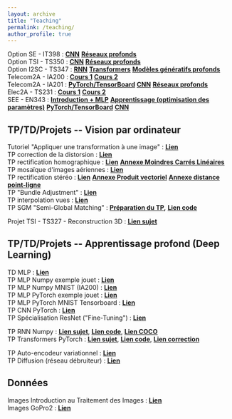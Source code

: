```yaml
---
layout: archive
title: "Teaching"
permalink: /teaching/
author_profile: true
---
```


Option SE - IT398 : [**CNN**](https://gbourmaud.github.io/files/intro_deep_learning/cours/Cours_2023_2024_IA201_2_CNN.pdf) [**Réseaux profonds**](https://gbourmaud.github.io/files/intro_deep_learning/cours/Cours_2023_2024_IA201_3_Deep.pdf)  
Option TSI - TS350 : [**CNN**](https://gbourmaud.github.io/files/intro_deep_learning/cours/Cours_2023_2024_IA201_2_CNN.pdf) [**Réseaux profonds**](https://gbourmaud.github.io/files/intro_deep_learning/cours/Cours_2023_2024_IA201_3_Deep.pdf)  
Option I2SC - TS347 : [**RNN**](https://gbourmaud.github.io/files/deep_learning_avance/cours/RNN.pdf) [**Transformers**](https://gbourmaud.github.io/files/deep_learning_avance/cours/cours_transformers_2023_2024.pdf) [**Modèles génératifs profonds**](https://gbourmaud.github.io/files/deep_learning_avance/cours/cours_modeles_generatifs_profonds.pdf)  
Telecom2A - IA200 : [**Cours 1**](https://gbourmaud.github.io/files/intro_deep_learning/cours/Cours_2023_2024_DL_1.pdf) [**Cours 2**](https://gbourmaud.github.io/files/intro_deep_learning/cours/Cours_2023_2024_DL_2.pdf)  
Telecom2A - IA201 : [**PyTorch/TensorBoard**](https://gbourmaud.github.io/files/intro_deep_learning/cours/Cours_2023_2024_IA201_1_PyTorch_TensorBoard.pdf) [**CNN**](https://gbourmaud.github.io/files/intro_deep_learning/cours/Cours_2023_2024_IA201_2_CNN.pdf) [**Réseaux profonds**](https://gbourmaud.github.io/files/intro_deep_learning/cours/Cours_2023_2024_IA201_3_Deep.pdf)  
Elec2A - TS231 : [**Cours 1**](https://gbourmaud.github.io/files/intro_deep_learning/cours/Cours_2023_2024_DL_1.pdf) [**Cours 2**](https://gbourmaud.github.io/files/intro_deep_learning/cours/Cours_2023_2024_DL_2.pdf)  
SEE - EN343 : [**Introduction + MLP**](https://gbourmaud.github.io/files/intro_deep_learning/cours/Cours_2023_2024_DL_1.pdf) [**Apprentissage (optimisation des paramètres)**](https://gbourmaud.github.io/files/intro_deep_learning/cours/Cours_2023_2024_DL_2.pdf)  [**PyTorch/TensorBoard**](https://gbourmaud.github.io/files/intro_deep_learning/cours/Cours_2023_2024_IA201_1_PyTorch_TensorBoard.pdf) [**CNN**](https://gbourmaud.github.io/files/intro_deep_learning/cours/Cours_2023_2024_IA201_2_CNN.pdf)  



## TP/TD/Projets -- Vision par ordinateur

Tutoriel "Appliquer une transformation à une image" : [**Lien**](https://github.com/gbourmaud/gbourmaud.github.io/blob/master/files/vision/TP/Tutoriel_transformation_image/tutoriel_rotation_image.ipynb)  
TP correction de la distorsion : [**Lien**](https://github.com/gbourmaud/gbourmaud.github.io/blob/master/files/vision/TP/TP_undistortion/correction_distorsion.ipynb)  
TP rectification homographique : [**Lien**](https://github.com/gbourmaud/gbourmaud.github.io/blob/master/files/vision/TP/TP_rectification_homographique/rectification_homographique.ipynb) [**Annexe Moindres Carrés Linéaires**](https://gbourmaud.github.io/files/vision/annexes/annexe_LS.pdf)  
TP mosaïque d'images aériennes : [**Lien**](https://github.com/gbourmaud/gbourmaud.github.io/blob/master/files/vision/TP/TP_mosaique_aerienne/TP_MOSAIQUE_AERIENNE.ipynb)  
TP rectification stéréo : [**Lien**](https://github.com/gbourmaud/gbourmaud.github.io/blob/master/files/vision/TP/TP_rectification_stereo/TP_RECTIFICATION_STEREO.ipynb) [**Annexe Produit vectoriel**](https://gbourmaud.github.io/files/vision/annexes/annexe_produit_vectoriel.pdf) [**Annexe distance point-ligne**](https://gbourmaud.github.io/files/vision/annexes/annexe_dist_point_ligne.pdf)  
TP "Bundle Adjustment" : [**Lien**](https://github.com/gbourmaud/gbourmaud.github.io/blob/master/files/vision/TP/TP_bundle_adjustment/TP_BUNDLE_ADJUSTMENT.ipynb)  
TP interpolation vues : [**Lien**](...)  
TP SGM "Semi-Global Matching" : [**Préparation du TP**](...)**,** [**Lien code**](...)  

  
Projet TSI - TS327 - Reconstruction 3D :  [**Lien sujet**](https://gbourmaud.github.io/files/vision/projet/sujet_2023_2024.pdf)


## TP/TD/Projets -- Apprentissage profond (Deep Learning)

TD MLP : [**Lien**](https://gbourmaud.github.io/files/intro_deep_learning/TD/TD_apprentissage_MLPv5.pdf)  
TP MLP Numpy exemple jouet : [**Lien**](https://github.com/gbourmaud/gbourmaud.github.io/blob/master/files/intro_deep_learning/TP/TP_MLP/TP_MLP_numpy_jouet.ipynb)  
TP MLP Numpy MNIST (IA200) : [**Lien**](https://github.com/gbourmaud/gbourmaud.github.io/blob/master/files/intro_deep_learning/TP/TP_MLP/TP_MLP_numpy_jouet_et_MNIST.ipynb)  
TP MLP PyTorch exemple jouet : [**Lien**](https://github.com/gbourmaud/gbourmaud.github.io/blob/master/files/intro_deep_learning/TP/TP_MLP/TP_MLP_PyTorch_jouet.ipynb)  
TP MLP PyTorch MNIST Tensorboard : [**Lien**](https://github.com/gbourmaud/gbourmaud.github.io/blob/master/files/intro_deep_learning/TP/TP_MLP/TP_MNIST_PyTorch_TensorBoard.ipynb)  
TP CNN PyTorch : [**Lien**](https://github.com/gbourmaud/gbourmaud.github.io/blob/master/files/intro_deep_learning/TP/TP_CNN/TP_CNN_PyTorch.ipynb)  
TP Spécialisation ResNet ("Fine-Tuning") : [**Lien**](https://gbourmaud.github.io/files/intro_deep_learning/TP/TP_specialisation/sujet_TP_specialisation_frelons_2023_2024.pdf)  
  
TP RNN Numpy : [**Lien sujet**](https://gbourmaud.github.io/files/deep_learning_avance/TP/TP_RNN_numpy/TP_description_image_RNN.pdf), [**Lien code**](https://gbourmaud.github.io/files/deep_learning_avance/TP/TP_RNN_numpy/utils.zip), [**Lien COCO**](https://thor.enseirb-matmeca.fr/ruby/projects/)  
TP Transformers PyTorch : [**Lien sujet**](https://github.com/gbourmaud/gbourmaud.github.io/blob/master/files/deep_learning_avance/TP/TP_Transformer_pytorch/TP_description_image_Transformer.ipynb), [**Lien code**](https://gbourmaud.github.io/files/deep_learning_avance/TP/TP_Transformer_pytorch/utils.zip), [**Lien correction**](https://gbourmaud.github.io/files/deep_learning_avance/TP/TP_Transformer_pytorch/correction.py)  

TP Auto-encodeur variationnel : [**Lien**](https://github.com/gbourmaud/gbourmaud.github.io/blob/master/files/deep_learning_avance/TP/TP_VAE.ipynb)  
TP Diffusion (réseau débruiteur) : [**Lien**](https://github.com/gbourmaud/gbourmaud.github.io/blob/master/files/deep_learning_avance/TP/TP_diffusion.ipynb)  




## Données

Images Introduction au Traitement des Images : [**Lien**](...)  
Images GoPro2 : [**Lien**](...)
